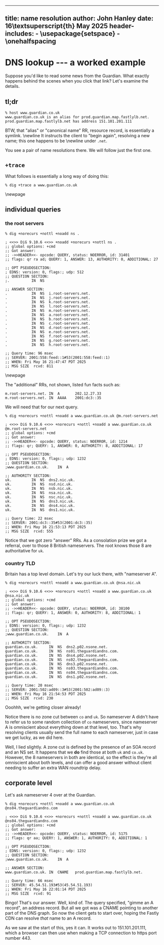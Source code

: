 
---
title: name resolution
author: John Hanley
date: 16\textsuperscript{th} May 2025
header-includes:
    - \usepackage{setspace}
    - \onehalfspacing
---
[//]: # ( Copyright 2025 John Hanley. MIT Licensed. )

# DNS lookup --- a worked example

Suppose you'd like to read some news from the Guardian.
What exactly happens behind the scenes when you click that link?
Let's examine the details.

## tl;dr

```
% host www.guardian.co.uk
www.guardian.co.uk is an alias for prod.guardian.map.fastlylb.net.
prod.guardian.map.fastlylb.net has address 151.101.201.111
```

BTW, that "alias" or "canonical name" RR, resource record,
is essentially a symlink. \newline
It instructs the client to "begin again", resolving a new name; this one happens to be \newline
under `.net`.

You see a pair of name resolutions there.
We will follow just the first one.

## `+trace`

What follows is essentially a long way of doing this:
```
% dig +trace a www.guardian.co.uk
```

\newpage

## individual queries

### the root servers

```
% dig +norecurs +nottl +noadd ns .

; <<>> DiG 9.10.6 <<>> +noadd +norecurs +nottl ns .
;; global options: +cmd
;; Got answer:
;; ->>HEADER<<- opcode: QUERY, status: NOERROR, id: 31401
;; flags: qr ra ad; QUERY: 1, ANSWER: 13, AUTHORITY: 0, ADDITIONAL: 27

;; OPT PSEUDOSECTION:
; EDNS: version: 0, flags:; udp: 512
;; QUESTION SECTION:
;.          IN  NS

;; ANSWER SECTION:
.           IN  NS  i.root-servers.net.
.           IN  NS  j.root-servers.net.
.           IN  NS  k.root-servers.net.
.           IN  NS  l.root-servers.net.
.           IN  NS  m.root-servers.net.
.           IN  NS  a.root-servers.net.
.           IN  NS  b.root-servers.net.
.           IN  NS  c.root-servers.net.
.           IN  NS  d.root-servers.net.
.           IN  NS  e.root-servers.net.
.           IN  NS  f.root-servers.net.
.           IN  NS  g.root-servers.net.
.           IN  NS  h.root-servers.net.

;; Query time: 96 msec
;; SERVER: 2001:558:feed::1#53(2001:558:feed::1)
;; WHEN: Fri May 16 21:47:47 PDT 2025
;; MSG SIZE  rcvd: 811
```

\newpage

The "additional" RRs, not shown, listed
fun facts such as:
```
m.root-servers.net. IN  A       202.12.27.33
m.root-servers.net. IN  AAAA    2001:dc3::35
```
We will need that for our next query.

```
% dig +norecurs +nottl +noadd a www.guardian.co.uk @m.root-servers.net

; <<>> DiG 9.10.6 <<>> +norecurs +nottl +noadd a www.guardian.co.uk @m.root-servers.net
;; global options: +cmd
;; Got answer:
;; ->>HEADER<<- opcode: QUERY, status: NOERROR, id: 1214
;; flags: qr; QUERY: 1, ANSWER: 0, AUTHORITY: 8, ADDITIONAL: 17

;; OPT PSEUDOSECTION:
; EDNS: version: 0, flags:; udp: 1232
;; QUESTION SECTION:
;www.guardian.co.uk.	IN	A

;; AUTHORITY SECTION:
uk.			IN	NS	dns2.nic.uk.
uk.			IN	NS	nsd.nic.uk.
uk.			IN	NS	nsb.nic.uk.
uk.			IN	NS	nsa.nic.uk.
uk.			IN	NS	nsc.nic.uk.
uk.			IN	NS	dns3.nic.uk.
uk.			IN	NS	dns4.nic.uk.
uk.			IN	NS	dns1.nic.uk.

;; Query time: 22 msec
;; SERVER: 2001:dc3::35#53(2001:dc3::35)
;; WHEN: Fri May 16 21:53:13 PDT 2025
;; MSG SIZE  rcvd: 555
```

Notice that we got zero "answer" RRs.
As a consolation prize we got a referral, over to those 8 British nameservers.
The root knows those 8 are authoritative for `uk`.


### country TLD

Britain has a top level domain.
Let's try our luck there, with "nameserver A".

```
% dig +norecurs +nottl +noadd a www.guardian.co.uk @nsa.nic.uk

; <<>> DiG 9.10.6 <<>> +norecurs +nottl +noadd a www.guardian.co.uk @nsa.nic.uk
;; global options: +cmd
;; Got answer:
;; ->>HEADER<<- opcode: QUERY, status: NOERROR, id: 38100
;; flags: qr; QUERY: 1, ANSWER: 0, AUTHORITY: 8, ADDITIONAL: 1

;; OPT PSEUDOSECTION:
; EDNS: version: 0, flags:; udp: 1232
;; QUESTION SECTION:
;www.guardian.co.uk.	IN	A

;; AUTHORITY SECTION:
guardian.co.uk.		IN	NS	dns2.p02.nsone.net.
guardian.co.uk.		IN	NS	ns01.theguardiandns.com.
guardian.co.uk.		IN	NS	dns4.p02.nsone.net.
guardian.co.uk.		IN	NS	ns02.theguardiandns.com.
guardian.co.uk.		IN	NS	dns3.p02.nsone.net.
guardian.co.uk.		IN	NS	ns03.theguardiandns.com.
guardian.co.uk.		IN	NS	ns04.theguardiandns.com.
guardian.co.uk.		IN	NS	dns1.p02.nsone.net.

;; Query time: 20 msec
;; SERVER: 2001:502:ad09::3#53(2001:502:ad09::3)
;; WHEN: Fri May 16 21:54:53 PDT 2025
;; MSG SIZE  rcvd: 230
```
Ooohhh, we're getting closer already!

Notice there is no zone cut between `co` and `uk`.
So nameserver A didn't have to refer us to some random
collection of `co` nameservers, since nameserver A is
omniscient about everything down at that level, too.
That's why resolving clients usually send the full name
to each nameserver, just in case we get lucky, as we did here.

Well, I lied slightly.
A zone cut is defined by the presence of an SOA record and an NS set.
It happens that we **do** find those at both `uk` and `co.uk`.
However, the 8 nameservers in both are identical,
so the effect is they're all omniscient about both levels,
and can offer a good answer without client needing
to suffer an extra WAN roundtrip delay.

## corporate level

Let's ask nameserver 4 over at the Guardian.
```
% dig +norecurs +nottl +noadd a www.guardian.co.uk @ns04.theguardiandns.com

; <<>> DiG 9.10.6 <<>> +norecurs +nottl +noadd a www.guardian.co.uk @ns04.theguardiandns.com
;; global options: +cmd
;; Got answer:
;; ->>HEADER<<- opcode: QUERY, status: NOERROR, id: 5175
;; flags: qr aa; QUERY: 1, ANSWER: 1, AUTHORITY: 0, ADDITIONAL: 1

;; OPT PSEUDOSECTION:
; EDNS: version: 0, flags:; udp: 1232
;; QUESTION SECTION:
;www.guardian.co.uk.	IN	A

;; ANSWER SECTION:
www.guardian.co.uk.	IN	CNAME	prod.guardian.map.fastlylb.net.

;; Query time: 66 msec
;; SERVER: 45.54.51.193#53(45.54.51.193)
;; WHEN: Fri May 16 22:01:14 PDT 2025
;; MSG SIZE  rcvd: 91
```
Bingo! That's our answer.
Well, kind of.
The query specified, "gimme an A record", an address record.
But all we got was a CNAME pointing to another part of the DNS graph.
So now the client gets to start over,
hoping the Fastly CDN can resolve _that_ name to an A record.

As we saw at the start of this, yes it can.
It works out to 151.101.201.111,
which a browser can then use when
making a TCP connection to https port number 443.
